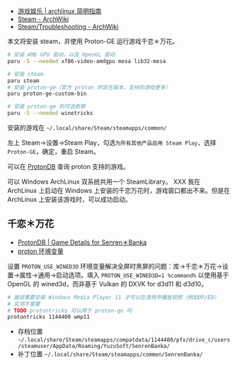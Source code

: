 - [游戏娱乐 | archlinux 简明指南](https://arch.icekylin.online/apps/play.html)
- [Steam - ArchWiki](https://wiki.archlinux.org/title/Steam#Installation)
- [Steam/Troubleshooting - ArchWiki](https://wiki.archlinux.org/title/Steam/Troubleshooting)

本文将安装 steam，并使用 Proton-GE 运行游戏千恋＊万花。

```bash
# 安装 AMD GPU 驱动，以及 OpenGL 驱动
paru -S --needed xf86-video-amdgpu mesa lib32-mesa

# 安装 steam
paru steam
# 安装 proton-ge（官方 proton 的派生版本，支持的游戏更多）
paru proton-ge-custom-bin

# 安装 proton-ge 的可选依赖
paru -S --needed winetricks
```

安装的游戏在 `~/.local/share/Steam/steamapps/common/`

左上 Steam->设置->Steam Play，勾选`为所有其他产品启用 Steam Play`，选择 `Proton-GE`，确定，重启 Steam。

可以在 [ProtonDB](https://www.protondb.com/) 查询 proton 支持的游戏。

可以 Windows ArchLinux 双系统共用一个 SteamLibrary。
XXX 我在 ArchLinux 上启动在 Windows 上安装的千恋万花时，游戏窗口都出不来。但是在 ArchLinux 上安装该游戏时，可以成功启动。

## 千恋＊万花

- [ProtonDB | Game Details for Senren＊Banka](https://www.protondb.com/app/1144400)
- [proton 环境变量](https://github.com/GloriousEggroll/proton-ge-custom#modification)

设置 `PROTON_USE_WINED3D` 环境变量解决全屏时黑屏的问题：库->千恋＊万花->设置->属性->通用->启动选项。填入 `PROTON_USE_WINED3D=1 %command%` 以使用基于 OpenGL 的 wined3d，而非基于 Vulkan 的 DXVK for d3d11 和 d3d10。

```bash
# 据说需要安装 Windows Media Player 11 才可以在游戏中播放视频（例如OP/ED）
# 实测不需要
# TODO protontricks 可以用于 proton-ge 吗
protontricks 1144400 wmp11
```

- 存档位置 `~/.local/share/Steam/steamapps/compatdata/1144400/pfx/drive_c/users/steamuser/AppData/Roaming/YuzuSoft/SenrenBanka/`
- 补丁位置 `~/.local/share/Steam/steamapps/common/SenrenBanka/`
